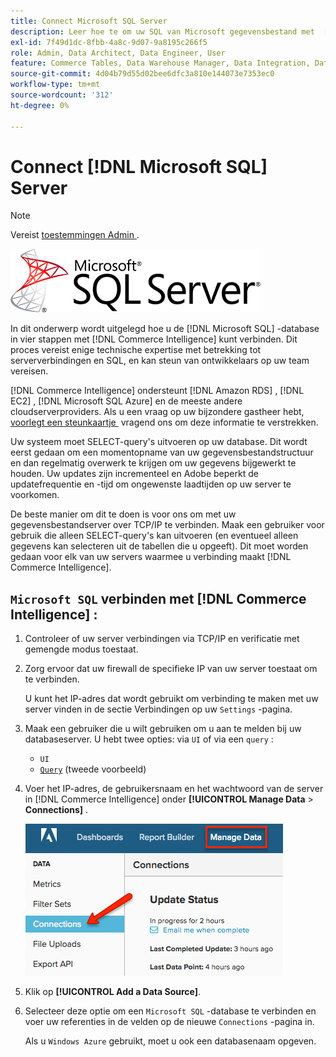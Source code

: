 ```yaml
---
title: Connect Microsoft SQL Server
description: Leer hoe te om uw SQL van Microsoft gegevensbestand met  [!DNL Commerce Intelligence]  in een proces in vier stappen te verbinden.
exl-id: 7f49d1dc-8fbb-4a8c-9d07-9a8195c266f5
role: Admin, Data Architect, Data Engineer, User
feature: Commerce Tables, Data Warehouse Manager, Data Integration, Data Import/Export, SQL Report Builder
source-git-commit: 4d04b79d55d02bee6dfc3a810e144073e7353ec0
workflow-type: tm+mt
source-wordcount: '312'
ht-degree: 0%

---
```


# Connect [!DNL Microsoft SQL] Server

>[!NOTE]
>
>Vereist [&#x200B; toestemmingen Admin &#x200B;](../../../administrator/user-management/user-management.md).

![&#x200B; het embleem van de Server van Microsoft SQL &#x200B;](../../../assets/MicrosoftSQLServer-logo.png)

In dit onderwerp wordt uitgelegd hoe u de [!DNL Microsoft SQL] -database in vier stappen met [!DNL Commerce Intelligence] kunt verbinden. Dit proces vereist enige technische expertise met betrekking tot serververbindingen en SQL, en kan steun van ontwikkelaars op uw team vereisen.

[!DNL Commerce Intelligence] ondersteunt [!DNL Amazon RDS] , [!DNL EC2] , [!DNL Microsoft SQL Azure] en de meeste andere cloudserverproviders. Als u een vraag op uw bijzondere gastheer hebt, [&#x200B; voorlegt een steunkaartje &#x200B;](https://experienceleague.adobe.com/docs/commerce-knowledge-base/kb/troubleshooting/miscellaneous/mbi-service-policies.html?lang=nl-NL) vragend ons om deze informatie te verstrekken.

Uw systeem moet SELECT-query&#39;s uitvoeren op uw database. Dit wordt eerst gedaan om een momentopname van uw gegevensbestandstructuur en dan regelmatig overwerk te krijgen om uw gegevens bijgewerkt te houden. Uw updates zijn incrementeel en Adobe beperkt de updatefrequentie en -tijd om ongewenste laadtijden op uw server te voorkomen.

De beste manier om dit te doen is voor ons om met uw gegevensbestandserver over TCP/IP te verbinden. Maak een gebruiker voor gebruik die alleen SELECT-query&#39;s kan uitvoeren (en eventueel alleen gegevens kan selecteren uit de tabellen die u opgeeft). Dit moet worden gedaan voor elk van uw servers waarmee u verbinding maakt [!DNL Commerce Intelligence].

## `Microsoft SQL` verbinden met [!DNL Commerce Intelligence] :

1. Controleer of uw server verbindingen via TCP/IP en verificatie met gemengde modus toestaat.

1. Zorg ervoor dat uw firewall de specifieke IP van uw server toestaat om te verbinden.

   U kunt het IP-adres dat wordt gebruikt om verbinding te maken met uw server vinden in de sectie Verbindingen op uw `Settings` -pagina.

1. Maak een gebruiker die u wilt gebruiken om u aan te melden bij uw databaseserver. U hebt twee opties: via `UI` of via een `query` :
   * `UI`
   * [`Query` &#x200B;](http://sqlserverplanet.com/security/add-user) (tweede voorbeeld)

1. Voer het IP-adres, de gebruikersnaam en het wachtwoord van de server in [!DNL Commerce Intelligence] onder **[!UICONTROL Manage Data** > **Connections]** .

   ![&#x200B; beheert de pagina van de Verbindingen van Gegevens die gegevensbestandintegratie tonen &#x200B;](../../../assets/manage-data-connections.png)

1. Klik op **[!UICONTROL Add a Data Source]**.

1. Selecteer deze optie om een `Microsoft SQL` -database te verbinden en voer uw referenties in de velden op de nieuwe `Connections` -pagina in.

   Als u `Windows Azure` gebruikt, moet u ook een databasenaam opgeven.
